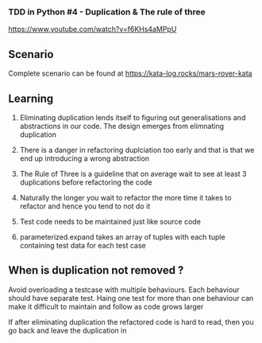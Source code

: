 ### TDD in Python #4 - Duplication & The rule of three
https://www.youtube.com/watch?v=f6KHs4aMPpU

Scenario
-------
Complete scenario can be found at https://kata-log.rocks/mars-rover-kata

Learning
--------

1. Eliminating duplication lends itself to figuring out generalisations 
and abstractions in our code. The design emerges from elimnating duplication

2. There is a danger in refactoring duplciation too early and that is 
that we end up introducing a wrong abstraction

3. The Rule of Three is a guideline that on average wait to see at least 3 duplications
before refactoring the code

4. Naturally the longer you wait to refactor the more time it takes to refactor
and hence you tend to not do it

5. Test code needs to be maintained just like source code

6. parameterized.expand takes an array of tuples with each tuple containing test
data for each test case

When is duplication not removed ?
--------------------------------

Avoid overloading a testcase with multiple behaviours. 
Each behaviour should have separate test.
Haing one test for more than one behaviour can make it difficult to maintain and follow
as code grows larger

If after eliminating duplication the refactored code is hard to read,
then you go back and leave the duplication in
